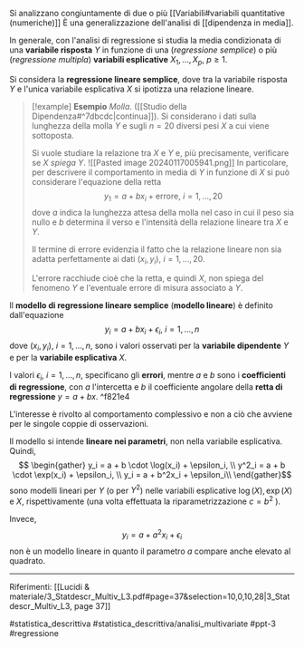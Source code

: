 Si analizzano congiuntamente di due o più [[Variabili#variabili quantitative (numeriche)]] È una generalizzazione dell'analisi di [[dipendenza in media]].

In generale, con l'analisi di regressione si studia la media condizionata di una **variabile risposta** $Y$ in funzione di una (*regressione semplice*) o più (*regressione multipla*) **variabili esplicative** $X_1,...,X_p,\ p \ge 1$.

Si considera la **regressione lineare semplice**, dove tra la variabile risposta $Y$ e l'unica variabile esplicativa $X$ si ipotizza una relazione lineare.

>[!example] **Esempio**
>*Molla*. ([[Studio della Dipendenza#^7dbcdc|continua]]). Si considerano i dati sulla lunghezza della molla $Y$ e sugli $n = 20$ diversi pesi $X$ a cui viene sottoposta.
>
>Si vuole studiare la relazione tra $X$ e $Y$ e, più precisamente, verificare se $X$ *spiega* $Y$.
>![[Pasted image 20240117005941.png]]
>In particolare, per descrivere il comportamento in media di $Y$ in funzione di $X$ si può considerare l'equazione della retta $$y_1 = a + bx_i + \text{errore},\ i = 1,...,20$$ dove $a$ indica la lunghezza attesa della molla nel caso in cui il peso sia nullo e $b$ determina il verso e l'intensità della relazione lineare tra $X$ e $Y$.
>
>Il termine di errore evidenzia il fatto che la relazione lineare non sia adatta perfettamente ai dati $(x_i, y_i),\ i=1,...,20$.
>
>L'errore racchiude cioè che la retta, e quindi $X$, non spiega del fenomeno $Y$ e l'eventuale errore di misura associato a $Y$.

ll **modello di regressione lineare semplice** (**modello lineare**) è definito dall'equazione $$ y_i = a+bx_i + \epsilon_i,\ i=1,...,n$$ dove $(x_i, y_i),\ i = 1,...,n$, sono i valori osservati per la **variabile dipendente** $Y$ e per la **variabile esplicativa** $X$.

I valori $\epsilon_i,\ i=1,...,n$, specificano gli **errori**, mentre $a$ e $b$ sono i **coefficienti di regressione**, con $a$ l'intercetta e $b$ il coefficiente angolare della **retta di regressione** $y = a + bx$. ^f821e4

L'interesse è rivolto al comportamento complessivo e non a ciò che avviene per le singole coppie di osservazioni.

Il modello si intende **lineare nei parametri**, non nella variabile esplicativa. Quindi, $$ \begin{gather} y_i = a + b \cdot \log(x_i) + \epsilon_i, \\ y^2_i = a + b \cdot \exp(x_i) + \epsilon_i, \\ y_i = a + b^2x_i + \epsilon_i\\ \end{gather}$$ sono modelli lineari per $Y$ (o per $Y^2$) nelle variabili esplicative $\log(X), \exp(X)$ e $X$, rispettivamente (una volta effettuata la riparametrizzazione $c = b^2$ ).

Invece, $$y_i = a + a^2x_i + \epsilon_i$$ non è un modello lineare in quanto il parametro $a$ compare anche elevato al quadrato.

***
Riferimenti:
[[Lucidi & materiale/3_Statdescr_Multiv_L3.pdf#page=37&selection=10,0,10,28|3_Statdescr_Multiv_L3, page 37]]

#statistica_descrittiva 
#statistica_descrittiva/analisi_multivariate 
#ppt-3 
#regressione